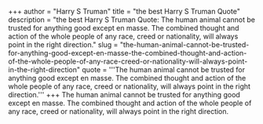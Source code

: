 +++
author = "Harry S Truman"
title = "the best Harry S Truman Quote"
description = "the best Harry S Truman Quote: The human animal cannot be trusted for anything good except en masse. The combined thought and action of the whole people of any race, creed or nationality, will always point in the right direction."
slug = "the-human-animal-cannot-be-trusted-for-anything-good-except-en-masse-the-combined-thought-and-action-of-the-whole-people-of-any-race-creed-or-nationality-will-always-point-in-the-right-direction"
quote = '''The human animal cannot be trusted for anything good except en masse. The combined thought and action of the whole people of any race, creed or nationality, will always point in the right direction.'''
+++
The human animal cannot be trusted for anything good except en masse. The combined thought and action of the whole people of any race, creed or nationality, will always point in the right direction.
